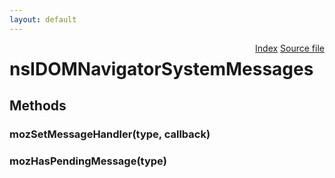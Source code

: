 ```yaml
---
layout: default
---
```

<div class='links' style='float:right'><a href="../index.html">Index</a>
<a href="http://dxr.mozilla.org/mozilla-central/source/dom/messages/interfaces/nsIDOMNavigatorSystemMessages.idl">Source file</a>
</div>

# nsIDOMNavigatorSystemMessages #

## Methods ##

### mozSetMessageHandler(type, callback) ###

### mozHasPendingMessage(type) ###
